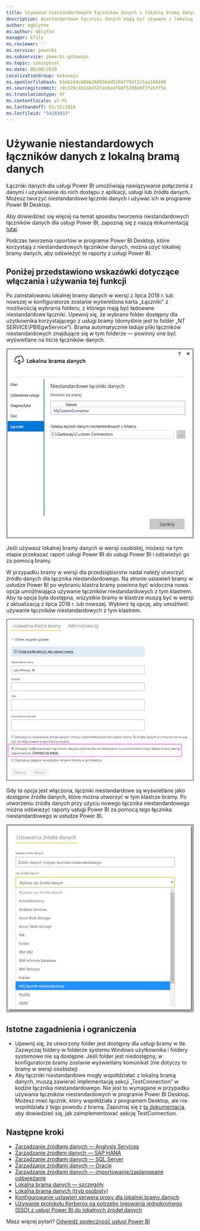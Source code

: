 ```yaml
---
title: Używanie niestandardowych łączników danych z lokalną bramą danych
description: Niestandardowe łączniki danych mogą być używane z lokalną bramą danych.
author: mgblythe
ms.author: mblythe
manager: kfile
ms.reviewer: ''
ms.service: powerbi
ms.subservice: powerbi-gateways
ms.topic: conceptual
ms.date: 08/08/2018
LocalizationGroup: Gateways
ms.openlocfilehash: b3eb244cb09b26855bdd5284f781f2c5aa188100
ms.sourcegitcommit: c8c126c1b2ab4527a16a4fb8f5208e0f7fa5ff5a
ms.translationtype: HT
ms.contentlocale: pl-PL
ms.lasthandoff: 01/15/2019
ms.locfileid: "54283833"
---
```

# <a name="use-custom-data-connectors-with-the-on-premises-data-gateway"></a>Używanie niestandardowych łączników danych z lokalną bramą danych

Łączniki danych dla usługi Power BI umożliwiają nawiązywanie połączenia z danymi i uzyskiwanie do nich dostępu z aplikacji, usługi lub źródła danych. Możesz tworzyć niestandardowe łączniki danych i używać ich w programie Power BI Desktop.

Aby dowiedzieć się więcej na temat sposobu tworzenia niestandardowych łączników danych dla usługi Power BI, zapoznaj się z naszą dokumentacją [tutaj](http://aka.ms/dataconnectors).

Podczas tworzenia raportów w programie Power BI Desktop, które korzystają z niestandardowych łączników danych, można użyć lokalnej bramy danych, aby odświeżyć te raporty z usługi Power BI.

## <a name="here-is-a-guide-on-how-to-enable-and-use-this-capability"></a>Poniżej przedstawiono wskazówki dotyczące włączania i używania tej funkcji

Po zainstalowaniu lokalnej bramy danych w wersji z lipca 2018 r. lub nowszej w konfiguratorze zostanie wyświetlona karta „Łączniki” z możliwością wybrania folderu, z którego mają być ładowane niestandardowe łączniki. Upewnij się, że wybrano folder dostępny dla użytkownika korzystającego z usługi bramy (domyślnie jest to folder „NT SERVICE\PBIEgwService”). Brama automatycznie ładuje pliki łączników niestandardowych znajdujące się w tym folderze — powinny one być wyświetlane na liście łączników danych.

![Łącznik niestandardowy 1](media/service-gateway-custom-connectors/gateway-onprem-customconnector1.png)

Jeśli używasz lokalnej bramy danych w wersji osobistej, możesz na tym etapie przekazać raport usługi Power BI do usługi Power BI i odświeżyć go za pomocą bramy.

W przypadku bramy w wersji dla przedsiębiorstw nadal należy utworzyć źródło danych dla łącznika niestandardowego. Na stronie ustawień bramy w usłudze Power BI po wybraniu klastra bramy powinna być widoczna nowa opcja umożliwiająca używanie łączników niestandardowych z tym klastrem. Aby ta opcja była dostępna, wszystkie bramy w klastrze muszą być w wersji z aktualizacją z lipca 2018 r. lub nowszej. Wybierz tę opcję, aby umożliwić używanie łączników niestandardowych z tym klastrem.

![Łącznik niestandardowy 2](media/service-gateway-custom-connectors/gateway-onprem-customconnector2.png)

Gdy ta opcja jest włączona, łączniki niestandardowe są wyświetlane jako dostępne źródła danych, które można utworzyć w tym klastrze bramy. Po utworzeniu źródła danych przy użyciu nowego łącznika niestandardowego można odświeżyć raporty usługi Power BI za pomocą tego łącznika niestandardowego w usłudze Power BI.

![Łącznik niestandardowy 3](media/service-gateway-custom-connectors/gateway-onprem-customconnector3.png)

## <a name="considerations-and-limitations"></a>Istotne zagadnienia i ograniczenia

* Upewnij się, że utworzony folder jest dostępny dla usługi bramy w tle. Zazwyczaj foldery w folderze systemu Windows użytkownika i foldery systemowe nie są dostępne. Jeśli folder jest niedostępny, w konfiguratorze bramy zostanie wyświetlany komunikat (nie dotyczy to bramy w wersji osobistej)
* Aby łączniki niestandardowe mogły współdziałać z lokalną bramą danych, muszą zawierać implementację sekcji „TestConnection” w kodzie łącznika niestandardowego. Nie jest to wymagane w przypadku używania łączników niestandardowych w programie Power BI Desktop. Możesz mieć łącznik, który współdziała z programem Desktop, ale nie współdziała z tego powodu z bramą. Zapoznaj się z [tą dokumentacją](https://github.com/Microsoft/DataConnectors/blob/master/docs/m-extensions.md#implementing-testconnection-for-gateway-support), aby dowiedzieć się, jak zaimplementować sekcję TestConnection.

## <a name="next-steps"></a>Następne kroki

* [Zarządzanie źródłami danych — Analysis Services](service-gateway-enterprise-manage-ssas.md)  
* [Zarządzanie źródłem danych — SAP HANA](service-gateway-enterprise-manage-sap.md)  
* [Zarządzanie źródłami danych — SQL Server](service-gateway-enterprise-manage-sql.md)  
* [Zarządzanie źródłami danych — Oracle](service-gateway-onprem-manage-oracle.md)  
* [Zarządzanie źródłami danych — importowanie/zaplanowane odświeżanie](service-gateway-enterprise-manage-scheduled-refresh.md)  
* [Lokalna brama danych — szczegóły](service-gateway-onprem-indepth.md)  
* [Lokalna brama danych (tryb osobisty)](service-gateway-personal-mode.md)
* [Konfigurowanie ustawień serwera proxy dla lokalnej bramy danych](service-gateway-proxy.md)  
* [Używanie protokołu Kerberos na potrzeby logowania jednokrotnego (SSO) z usługi Power BI do lokalnych źródeł danych](service-gateway-sso-kerberos.md)  

Masz więcej pytań? [Odwiedź społeczność usługi Power BI](http://community.powerbi.com/)
